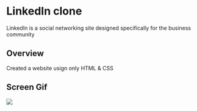 
<h1>LinkedIn clone</h1>

LinkedIn is a social networking site designed specifically for the business community

<h2>Overview</h2>

Created a website usign only HTML & CSS

<h2>Screen Gif</h2>

![](linkedin.gif)

